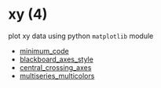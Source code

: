 # xy (4)
plot xy data using python `matplotlib` module

+ [minimum_code](minimum_code.ipynb)
+ [blackboard_axes_style](blackboard_axes_style.ipynb)
+ [central_crossing_axes](central_crossing_axes.ipynb)
+ [multiseries_multicolors](multiseries_multicolors.ipynb)
